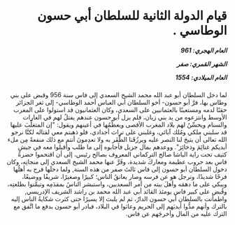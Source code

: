 <h1 dir="rtl">قيام الدولة الثانية للسلطان أبي حسون الوطاسي .</h1>

<h5 dir="rtl">العام الهجري:  961

الشهر القمري: صفر

العام الميلادي: 1554</h5>

<p dir="rtl">لما دخل السلطان أبو عبد الله محمد الشيخ السعدي إلى فاس سنة 956 وقبض على بني وطاس بها، فرَّ أبو حسون- أخو السلطان أبي العباس أحمد الوطاسي- إلى ثغر الجزائر حقنًا لدمه ومستعينًا بالعثمانيين على السعدي، وكان العثمانيون قد استولوا على المغرب الأوسط وانتزعوه من يد بني زيان، فلم يزل أبو حسون عندهم يفتلُ لهم في الغارات والسنام ويحسِّنُ لهم بلاد المغرب الأقصى ويعظِّمُها في أعينهم ويقول: "إن المتغلِّبَ عليها قد سلبني ملكي ومُلك آبائي، وغلبني على تراث أجدادي، فلو ذهبتم معي لقتاله لكنَّا نرجو الله تعالى أن يتيحَ لنا النصر عليه ويرزُقَنا الظَّفَر به ولا تعدِمونَ أنتم مع ذلك منفعةً مِن ملء أيديكم غنائِمَ وذخائِرَ". ووعدهم بمال جزيل فأجابوه إلى ما طلب وأقبلوا معه في جيشٍ كثيف تحت راية الباشا صالح التركماني المعروف بصالح رئيس، إلى أن اقتحموا حضرةَ فاس بعد حروب عظيمة ومعاركَ شديدة، وفَرَّ عنها محمد الشيخ السعدي إلى منجاتِه، وكان دخول السلطان أبو حسون إلى فاس ثالثَ صفر من هذه السنة, ولما دخلَها فرح به أهلُها فرحًا شديدًا، وترجل هو عن فرسه وصار يعانقُ الناس؛ كبيرًا وصغيرًا، شريفًا ووضيعًا، ويبكي على ما دهمَه وأهلَ بيته من أمر السعديين، واستبشر الناسُ بمقدَمِه وتيمَّنوا بطلعتِه، وقُبض على كبير فاس يومئذ القائد أبي عبد الله محمد بن راشد الشريف الإدريسي, واطمأنت بالسلطان أبي حسون الدارُ، ثم لم يلبث إلا يسيرًا حتى كثرت شكايةُ الناس إليه بالترك وأنهم مدُّوا أيديَهم إلى الحريم وعاثوا في البلاد، فبادر أبو حسون بدفع ما اتَّفق مع الترك عليه من المال وأخرجَهم عن فاس.</p></br>
